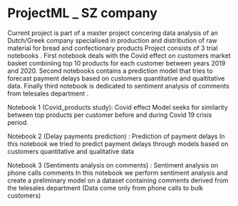 # ProjectML _ SZ company
Current project is part of a master project concering data analysis of an Dutch/Greek company specialised in production and distribution of raw material for bread and confectionary products
Project consists of 3 trial notebooks . First notebook deals with the Covid effect on customers market basket combiniing top 10 products for each customer between years 2019 and 2020. Second notebooks contains a prediction model that tries to forecast payment delays based on customers quantitative and qualtitative data. Finally third notebook is dedicated to sentiment analysis of comments from telesales department .

Notebook 1 (Covid_products study): Covid effect
Model seeks for similarity between top products per customer before and during Covid 19 crisis period. 

Notebook 2 (Delay payments prediction) : Prediction of payment delays
In this notebook we tried to predict payment delays through models based on customers quantitative and qualitative data

Notebook 3 (Sentiments analysis on comments) : Sentiment analysis on phone calls comments
In this notebook we perform sentiment analysis and create a preliminary model  on a dataset containing comments derived from the telesales department (Data come only from phone calls to bulk customers) 





